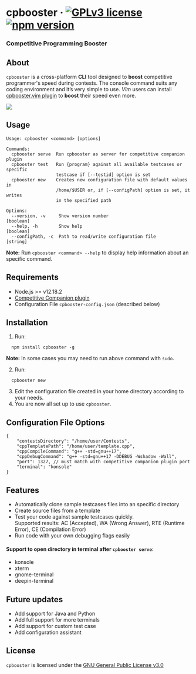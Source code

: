 # cpbooster &middot; [![GPLv3 license](https://img.shields.io/badge/License-GPLv3-blue.svg)](https://github.com/searleser97/cpbooster/blob/master/LICENSE) [![npm version](https://badge.fury.io/js/cpbooster.svg)](https://badge.fury.io/js/cpbooster)

### Competitive Programming Booster

## About

`cpbooster` is a cross-platform **CLI** tool designed to **boost** competitive programmer's speed during contests. The console command suits any coding environment and it’s very simple to use. _Vim_ users can install [cpbooster.vim plugin](https://github.com/searleser97/cpbooster.vim) to **boost** their speed even more.

<img src="https://searleser97.gitlab.io/competitive-programming-notes/cpbooster/cpbooster.gif"/>

## Usage

```
Usage: cpbooster <command> [options]

Commands:
  cpbooster serve  Run cpbooster as server for competitive companion plugin
  cpbooster test   Run {program} against all available testcases or specific
                   testcase if [--testid] option is set
  cpbooster new    Creates new configuration file with default values in
                   /home/$USER or, if [--configPath] option is set, it writes
                   in the specified path

Options:
  --version, -v     Show version number                                [boolean]
  --help, -h        Show help                                          [boolean]
  --configPath, -c  Path to read/write configuration file               [string]
```

**Note:** Run `cpbooster <command> --help` to display help information about an specific command.

## Requirements

-   Node.js >= v12.18.2
-   [Competitive Companion plugin](https://github.com/jmerle/competitive-companion)
-   Configuration File `cpbooster-config.json` (described below)

## Installation

1. Run:

```shell
  npm install cpbooster -g
```

**Note:** In some cases you may need to run above command with `sudo`.

2. Run:

```shell
  cpbooster new
```

3. Edit the configuration file created in your home directory according to your needs.
4. You are now all set up to use `cpbooster`.

## Configuration File Options

```jsonc
{
    "contestsDirectory": "/home/user/Contests",
    "cppTemplatePath": "/home/user/template.cpp",
    "cppCompileCommand": "g++ -std=gnu++17",
    "cppDebugCommand": "g++ -std=gnu++17 -DDEBUG -Wshadow -Wall",
    "port": 1327, // must match with competitive companion plugin port
    "terminal": "konsole"
}
```

## Features

-   Automatically clone sample testcases files into an specific directory
-   Create source files from a template
-   Test your code against sample testcases quickly.  
    Supported results: AC (Accepted), WA (Wrong Answer), RTE (Runtime Error), CE (Compilation Error)
-   Run code with your own debugging flags easily

#### Support to open directory in terminal after `cpbooster serve`:

-   konsole
-   xterm
-   gnome-terminal
-   deepin-terminal

## Future updates

-   Add support for Java and Python
-   Add full support for more terminals
-   Add support for custom test case
-   Add configuration assistant

## License

`cpbooster` is licensed under the [GNU General Public License v3.0](https://github.com/searleser97/cpbooster/blob/master/LICENSE)
